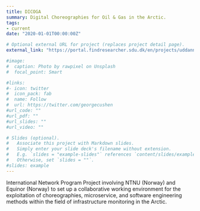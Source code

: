 ```yaml
---
title: DICOGA
summary: Digital Choreographies for Oil & Gas in the Arctic.
tags:
- current
date: "2020-01-01T00:00:00Z"

# Optional external URL for project (replaces project detail page).
external_link: "https://portal.findresearcher.sdu.dk/en/projects/uddannelses-og-forskningsministeriet-international-network-progra"

#image:
#  caption: Photo by rawpixel on Unsplash
#  focal_point: Smart

#links:
#- icon: twitter
#  icon_pack: fab
#  name: Follow
#  url: https://twitter.com/georgecushen
#url_code: ""
#url_pdf: ""
#url_slides: ""
#url_video: ""

# Slides (optional).
#   Associate this project with Markdown slides.
#   Simply enter your slide deck's filename without extension.
#   E.g. `slides = "example-slides"` references `content/slides/example-slides.md`.
#   Otherwise, set `slides = ""`.
#slides: example
---
```


International Network Program Project involving NTNU (Norway) and Equinor (Norway) to set up a collaborative
working environment for the exploitation of choreographies, microservice, and software engineering methods
within the field of infrastructure monitoring in the Arctic.
